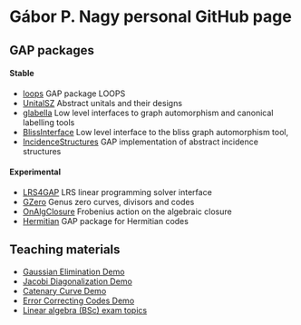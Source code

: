 # Gábor P. Nagy personal GitHub page

## GAP packages

#### Stable

* [loops](https://gap-packages.github.io/loops/) GAP package LOOPS
* [UnitalSZ](https://nagygp.github.io/UnitalSZ) Abstract unitals and their designs
* [glabella](https://nagygp.github.io/glabella/) Low level interfaces to graph automorphism and canonical labelling tools
* [BlissInterface](https://gap-packages.github.io/BlissInterface/) Low level interface to the bliss graph automorphism tool,
* [IncidenceStructures](https://nagygp.github.io/IncidenceStructures/) GAP implementation of abstract incidence structures

#### Experimental

* [LRS4GAP](https://nagygp.github.io/LRS4GAP) LRS linear programming solver interface
* [GZero](https://github.com/nagygp/gzero-gap-package) Genus zero curves, divisors and codes
* [OnAlgClosure](https://github.com/nagygp/onalgclosure-gap-package) Frobenius action on the algebraic closure
* [Hermitian](https://github.com/nagygp/Hermitian) GAP package for Hermitian codes

## Teaching materials

* [Gaussian Elimination Demo](https://nagygp.github.io/matrix-algorithms/GaussianElimination.html)
* [Jacobi Diagonalization Demo](https://nagygp.github.io/matrix-algorithms/DiagonalizationJacobi.html)
* [Catenary Curve Demo](https://nagygp.github.io/Demos/Catenary.html)
* [Error Correcting Codes Demo](https://nagygp.github.io/Demos/coding_demo_en.html)
* [Linear algebra (BSc) exam topics](https://nagygp.github.io/Exams/exams.html)